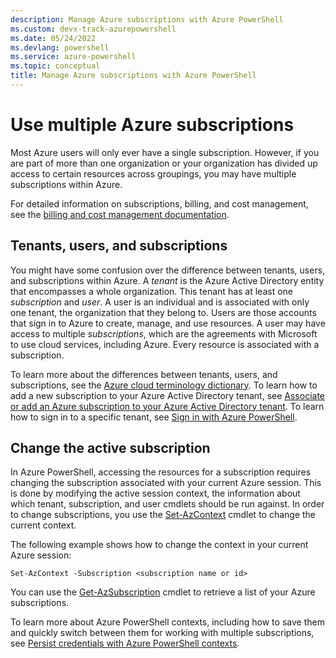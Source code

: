 ```yaml
---
description: Manage Azure subscriptions with Azure PowerShell
ms.custom: devx-track-azurepowershell
ms.date: 05/24/2022
ms.devlang: powershell
ms.service: azure-powershell
ms.topic: conceptual
title: Manage Azure subscriptions with Azure PowerShell
---
```


# Use multiple Azure subscriptions

Most Azure users will only ever have a single subscription. However, if you are part of more than
one organization or your organization has divided up access to certain resources across groupings,
you may have multiple subscriptions within Azure.

For detailed information on subscriptions, billing, and cost management, see the
[billing and cost management documentation](/azure/billing/).

## Tenants, users, and subscriptions

You might have some confusion over the difference between tenants, users, and subscriptions within
Azure. A _tenant_ is the Azure Active Directory entity that encompasses a whole organization. This
tenant has at least one _subscription_ and _user_. A user is an individual and is associated with
only one tenant, the organization that they belong to. Users are those accounts that sign in to
Azure to create, manage, and use resources. A user may have access to multiple _subscriptions_,
which are the agreements with Microsoft to use cloud services, including Azure. Every resource is
associated with a subscription.

To learn more about the differences between tenants, users, and subscriptions, see the
[Azure cloud terminology dictionary](/azure/azure-glossary-cloud-terminology). To learn how to add a
new subscription to your Azure Active Directory tenant, see
[Associate or add an Azure subscription to your Azure Active Directory tenant](/azure/active-directory/active-directory-how-subscriptions-associated-directory).
To learn how to sign in to a specific tenant, see
[Sign in with Azure PowerShell](/powershell/azure/authenticate-azureps).

## Change the active subscription

In Azure PowerShell, accessing the resources for a subscription requires changing the subscription
associated with your current Azure session. This is done by modifying the active session context,
the information about which tenant, subscription, and user cmdlets should be run against. In order
to change subscriptions, you use the [Set-AzContext](/powershell/module/az.accounts/set-azcontext)
cmdlet to change the current context.

The following example shows how to change the context in your current Azure session:

```azurepowershell-interactive
Set-AzContext -Subscription <subscription name or id>
```

You can use the [Get-AzSubscription](/powershell/module/az.accounts/get-azsubscription) cmdlet to
retrieve a list of your Azure subscriptions.

To learn more about Azure PowerShell contexts, including how to save them and quickly switch between
them for working with multiple subscriptions, see
[Persist credentials with Azure PowerShell contexts](context-persistence.md).
